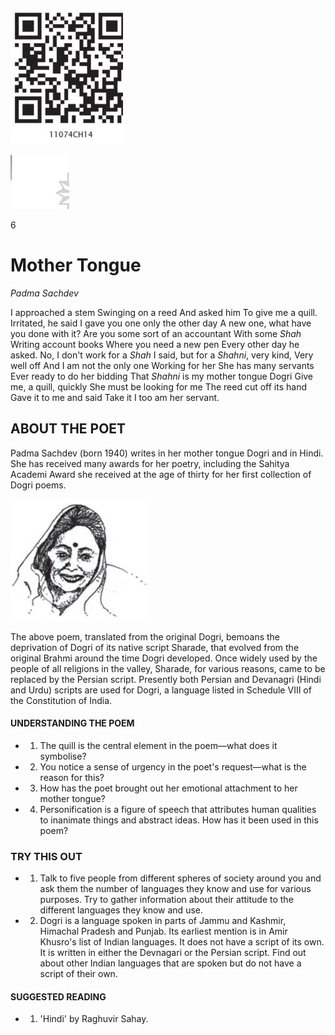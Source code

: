 ![](_page_0_Picture_0.jpeg)

![](_page_0_Picture_1.jpeg)

6

# Mother Tongue

*Padma Sachdev*

I approached a stem Swinging on a reed And asked him To give me a quill. Irritated, he said I gave you one only the other day A new one, what have you done with it? Are you some sort of an accountant With some *Shah* Writing account books Where you need a new pen Every other day he asked. No, I don't work for a *Shah* I said, but for a *Shahni*, very kind, Very well off And I am not the only one Working for her She has many servants Ever ready to do her bidding That *Shahni* is my mother tongue Dogri Give me, a quill, quickly She must be looking for me The reed cut off its hand Gave it to me and said Take it I too am her servant.

## ABOUT THE POET

Padma Sachdev (born 1940) writes in her mother tongue Dogri and in Hindi. She has received many awards for her poetry, including the Sahitya Academi Award she received at the age of thirty for her first collection of Dogri poems.

![](_page_1_Picture_3.jpeg)

The above poem, translated from the original Dogri, bemoans the deprivation of Dogri of its native script Sharade, that evolved from the original Brahmi around the time Dogri developed. Once widely used by the people of all religions in the valley, Sharade, for various reasons, came to be replaced by the Persian script. Presently both Persian and Devanagri (Hindi and Urdu) scripts are used for Dogri, a language listed in Schedule VIII of the Constitution of India.

#### UNDERSTANDING THE POEM

- 1. The quill is the central element in the poem—what does it symbolise?
- 2. You notice a sense of urgency in the poet's request—what is the reason for this?
- 3. How has the poet brought out her emotional attachment to her mother tongue?
- 4. Personification is a figure of speech that attributes human qualities to inanimate things and abstract ideas. How has it been used in this poem?

### TRY THIS OUT

- 1. Talk to five people from different spheres of society around you and ask them the number of languages they know and use for various purposes. Try to gather information about their attitude to the different languages they know and use.
- 2. Dogri is a language spoken in parts of Jammu and Kashmir, Himachal Pradesh and Punjab. Its earliest mention is in Amir Khusro's list of Indian languages. It does not have a script of its own. It is written in either the Devnagari or the Persian script. Find out about other Indian languages that are spoken but do not have a script of their own.

#### SUGGESTED READING

- 1. 'Hindi' by Raghuvir Sahay.

